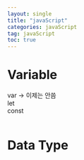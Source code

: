 ```yaml
---
layout: single
title: "javaScript"
categories: javaScript
tag: javaScript
toc: true
--- 
```


# Variable

var -> 이제는 안씀 <br>
let <br>
const <br>

```

```

# Data Type
